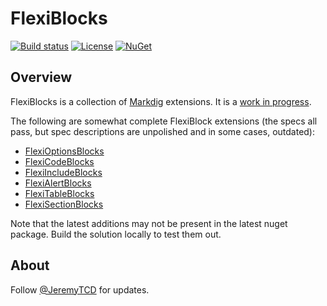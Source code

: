 # FlexiBlocks
[![Build status](https://ci.appveyor.com/api/projects/status/dwq43rdwho37mesv?svg=true)](https://ci.appveyor.com/project/JeremyTCD/markdig-extensions-flexiblocks)
[![License](https://img.shields.io/badge/license-Apache%202.0-blue.svg)](https://github.com/Pkcs11Interop/Pkcs11Interop/blob/master/LICENSE.md)
[![NuGet](https://img.shields.io/nuget/vpre/Jering.Markdig.Extensions.FlexiBlocks.svg?label=nuget)](https://www.nuget.org/packages/Jering.Markdig.Extensions.FlexiBlocks/)
<!-- TODO tests badge, this service should work - https://github.com/monkey3310/appveyor-shields-badges/blob/master/README.md -->

## Overview
FlexiBlocks is a collection of [Markdig](https://github.com/lunet-io/markdig) extensions. It is a [work in progress](https://github.com/JeremyTCD/Markdig.Extensions.FlexiBlocks/blob/master/ThingsToDo.md).

The following are somewhat complete FlexiBlock extensions (the specs all pass, but spec descriptions are unpolished and in some cases, outdated):
- [FlexiOptionsBlocks](https://github.com/JeremyTCD/Markdig.Extensions.FlexiBlocks/blob/master/specs/FlexiOptionsBlocksSpecs.md)
- [FlexiCodeBlocks](https://github.com/JeremyTCD/Markdig.Extensions.FlexiBlocks/blob/master/specs/FlexiCodeBlocksSpecs.md)
- [FlexiIncludeBlocks](https://github.com/JeremyTCD/Markdig.Extensions.FlexiBlocks/blob/master/specs/FlexiIncludeBlocksSpecs.md)
- [FlexiAlertBlocks](https://github.com/JeremyTCD/Markdig.Extensions.FlexiBlocks/blob/master/specs/FlexiAlertBlocksSpecs.md)
- [FlexiTableBlocks](https://github.com/JeremyTCD/Markdig.Extensions.FlexiBlocks/blob/master/specs/FlexiTableBlocksSpecs.md)
- [FlexiSectionBlocks](https://github.com/JeremyTCD/Markdig.Extensions.FlexiBlocks/blob/master/specs/FlexiSectionBlocksSpecs.md)

Note that the latest additions may not be present in the latest nuget package. Build the solution locally to test them out.

## About
Follow [@JeremyTCD](https://twitter.com/JeremyTCD) for updates.